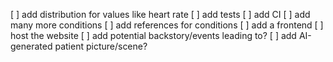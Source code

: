 [ ] add distribution for values like heart rate
[ ] add tests
[ ] add CI
[ ] add many more conditions
[ ] add references for conditions
[ ] add a frontend
[ ] host the website
[ ] add potential backstory/events leading to?
[ ] add AI-generated patient picture/scene?
